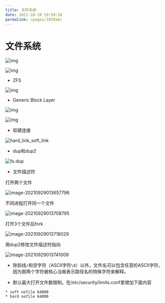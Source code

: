 ```yaml
---
title: 文件系统
date: 2021-10-20 19:59:18
permalink: /pages/1929a6/
---
```


# 文件系统

![img](/img/os/fs/1634634619-3879-616e8b7b5eb9c-955631.png)

![img](/img/os/fs/1634634678-1618-616e8bb627860-43154.png)

- ZFS

![img](/img/os/fs/1634634880-7408-616e8c80b4e35-25496.png)

- Generic Block Layer

![img](/img/os/fs/1634634943-6238-616e8cbf984eb-186524.png)

![img](/img/os/fs/1634634957-8791-616e8ccdd6a19-657028.png)


* 软硬连接

![hard_link_soft_link](/img/os/fs/hard_link_soft_link.jpg)

* dup和dup2

![fs.dup](/img/os/fs/fs.dup.png)

- 文件描述符

打开两个文件

![image-20210929013657796](/img/os/fs/image-20210929013657796.png)

不同进程打开同一个文件

![image-20210929013708795](/img/os/fs/image-20210929013708795.png)

打开3个文件后fork

![image-20210929013718029](/img/os/fs/image-20210929013718029.png)

用dup2修改文件描述符指向

![image-20210929013741009](/img/os/fs/image-20210929013741009.png)

* 除斜线`/`和空字符（ASCII字符`\0`）以外，文件名可以包含任意的ASCII字符，因为那两个字符被核心当做表示路径名的特殊字符来解释。

* 默认最大打开文件数限制。在/etc/security/limits.conf里增加下面内容
```
* soft nofile 64000
* hard nofile 64000
```


